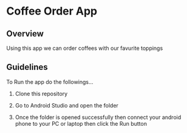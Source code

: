 # Coffee Order App
## Overview
Using this app we can order coffees with our favurite toppings
## Guidelines
To Run the app do the followings...

1. Clone this repository

2. Go to Android Studio and open the folder

3. Once the folder is opened successfully then connect your android phone to your PC or laptop then click the Run button
